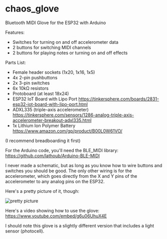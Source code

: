 # chaos_glove
Bluetooth MIDI Glove for the ESP32 with Arduino

Features:
- Switches for turning on and off accelerometer data
- 2 buttons for switching MIDI channels
- 2 buttons for playing notes or turning on and off effects

Parts List:
- Female header sockets (1x20, 1x16, 1x5)
- 4x 2-pin pushbuttons
- 2x 3-pin switches
- 6x 10kΩ resistors
- Protoboard (at least 18x24)
- ESP32 IoT Board with Lipo Port https://tinkersphere.com/boards/2831-esp32-iot-board-with-lipo-port.html
- ADXL335 (triple-axis accelerometer) https://tinkersphere.com/sensors/1286-analog-triple-axis-accelerometer-breakout-adxl335.html
- 1x Lithium Ion Polymer Battery https://www.amazon.com/gp/product/B00L0W61VO/

(I recommend breadboarding it first)

For the Arduino code, you'll need the BLE_MIDI library: https://github.com/lathoub/Arduino-BLE-MIDI

I never made a schematic, but as long as you know how to wire buttons and switches you should be good. The only other wiring is for the accelerometer, which goes directly from the X and Y pins of the accelerometer to any analog pins on the ESP32.

Here's a pretty picture of it, though:

![pretty picture](glove.png)

Here's a video showing how to use the glove: https://www.youtube.com/embed/g6u06UhuX4E

I should note this glove is a slightly different version that includes a light sensor (photocell).
